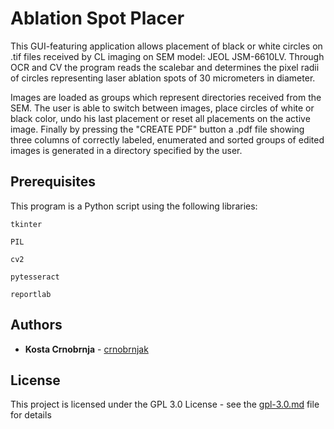 # Ablation Spot Placer

This GUI-featuring application allows placement of black or white circles on .tif files received by CL imaging on SEM model: JEOL JSM-6610LV. Through OCR and CV the program reads the scalebar and determines the pixel radii of circles representing laser ablation spots of 30 micrometers in diameter.

Images are loaded as groups which represent directories received from the SEM. The user is able to switch between images, place circles of white or black color, undo his last placement or reset all placements on the active image. Finally by pressing the "CREATE PDF" button a .pdf file showing three columns of correctly labeled, enumerated and sorted groups of edited images is generated in a directory specified by the user.

## Prerequisites

This program is a Python script using the following libraries:
```
tkinter
```
```
PIL
```
```
cv2
```
```
pytesseract
```
```
reportlab
```

## Authors

* **Kosta Crnobrnja** - [crnobrnjak](https://github.com/crnobrnjak)

## License

This project is licensed under the GPL 3.0 License - see the [gpl-3.0.md](gpl-3.0.md) file for details
